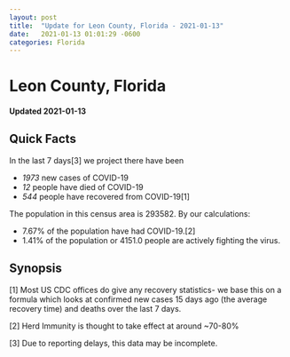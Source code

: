 ```yaml
---
layout: post
title:  "Update for Leon County, Florida - 2021-01-13"
date:   2021-01-13 01:01:29 -0600
categories: Florida
---
```


# Leon County, Florida
#### Updated 2021-01-13

## Quick Facts

In the last 7 days[3] we project there have been
- *1973* new cases of COVID-19
- *12* people have died of COVID-19
- *544* people have recovered from COVID-19[1]

The population in this census area is 293582. By our calculations:
- 7.67% of the population have had COVID-19.[2]
- 1.41% of the population or 4151.0 people are actively fighting the virus.

## Synopsis




[1] Most US CDC offices do give any recovery statistics- we base this on a formula which looks at confirmed new cases
15 days ago (the average recovery time) and deaths over the last 7 days.

[2] Herd Immunity is thought to take effect at around ~70-80%

[3] Due to reporting delays, this data may be incomplete.
 
    
